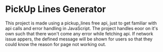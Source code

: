 # PickUp Lines Generator
This project is made using a pickup_lines free api, just to get familiar with api calls and error handling in JavaScript.
The project handles eoor on it's own such that there won't come any error while fetching api. If network
issue appers, the defined message will be shown for users so that they could know the reason for page not working out.
